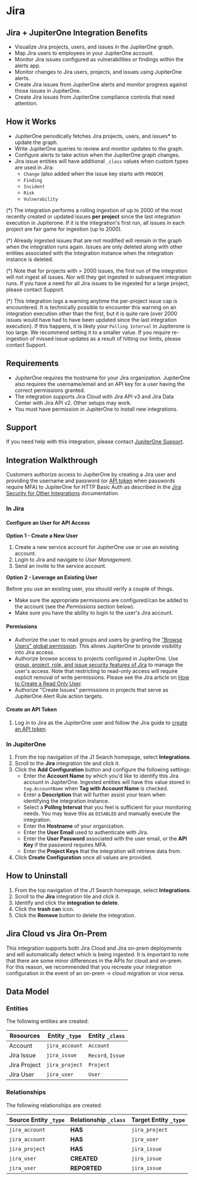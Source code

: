 # Jira

## Jira + JupiterOne Integration Benefits

*   Visualize Jira projects, users, and issues in the JupiterOne graph.
*   Map Jira users to employees in your JupiterOne account.
*   Monitor Jira issues configured as vulnerabilities or findings within the
    alerts app.
*   Monitor changes to Jira users, projects, and issues using JupiterOne alerts.
*   Create Jira issues from JupiterOne alerts and monitor progress against those
    issues in JupiterOne.
*   Create Jira issues from JupiterOne compliance controls that need attention.

## How it Works

*   JupiterOne periodically fetches Jira projects, users, and issues\* to update
    the graph.
*   Write JupiterOne queries to review and monitor updates to the graph.
*   Configure alerts to take action when the JupiterOne graph changes.
*   Jira issue entities will have additional `_class` values when custom types are
    used in Jira:
    *   `Change` (also added when the issue key starts with `PRODCM`)
    *   `Finding`
    *   `Incident`
    *   `Risk`
    *   `Vulnerability`

(\*) The integration performs a rolling ingestion of up to 2000 of the most
recently created or updated issues **per project** since the last integration
execution in Jupiterone. If it is the integration's first run, all issues in
each project are fair game for ingestion (up to 2000).

(\*) Already ingested issues that are not modified will remain in the graph when
the integration runs again. Issues are only deleted along with other entities
associated with the integration instance when the integration instance is
deleted.

(\*) Note that for projects with > 2000 issues, the first run of the integration
will not ingest all issues. Nor will they get ingested in subsequent integration
runs. If you have a need for all Jira issues to be ingested for a large project,
please contact Support.

(\*) This integration logs a warning anytime the per-project issue cap is
encountered. It is technically possible to encounter this warning on an
integration execution other than the first, but it is quite rare (over 2000
issues would have had to have been updated since the last integration
execution). If this happens, it is likely your `Polling Interval` in Jupiterone
is too large. We recommend setting it to a smaller value. If you require
re-ingestion of missed issue updates as a result of hitting our limits, please
contact Support.

## Requirements

*   JupiterOne requires the hostname for your Jira organization. JupiterOne also
    requires the username/email and an API key for a user having the correct
    permissions granted.
*   The integration supports Jira Cloud with Jira API v3 and Jira Data Center with
    Jira API v2. Other setups may work.
*   You must have permission in JupiterOne to install new integrations.

## Support

If you need help with this integration, please contact
[JupiterOne Support](https://support.jupiterone.io).

## Integration Walkthrough

Customers authorize access to JupiterOne by creating a Jira user and providing
the username and password (or [API token][2] when passwords require MFA) to
JupiterOne for HTTP Basic Auth as described in the [Jira Security for Other
Integrations][1] documentation.

### In Jira

#### Configure an User for API Access

**Option 1 - Create a New User**

1.  Create a new service account for JupiterOne use or use an existing account.
2.  Login to Jira and navigate to *User Management*.
3.  Send an invite to the service account.

**Option 2 - Leverage an Existing User**

Before you use an existing user, you should verify a couple of things.

*   Make sure the appropriate permissions are configured/can be added to the
    account (see the *Permissions* section below).
*   Make sure you have the ability to login to the user's Jira account.

#### Permissions

*   Authorize the user to read groups and users by granting the ["Browse Users"
    global permission][5]. This allows JupiterOne to provide visibility into Jira
    access.
*   Authorize browse access to projects configured in JupiterOne. Use [group,
    project, role, and issue security features of Jira][3] to manage the user's
    access. Note that restricting to read-only access will require explicit
    removal of write permissions. Please see the Jira article on [How to Create a
    Read Only User][4].
*   Authorize "Create Issues" permissions in projects that serve as JupiterOne
    Alert Rule action targets.

#### Create an API Token

1.  Log in to Jira as the JupiterOne user and follow the Jira guide to [create an
    API token][2].

### In JupiterOne

1.  From the top navigation of the J1 Search homepage, select **Integrations**.
2.  Scroll to the **Jira** integration tile and click it.
3.  Click the **Add Configuration** button and configure the following settings:
    *   Enter the **Account Name** by which you'd like to identify this Jira
        account in JupiterOne. Ingested entities will have this value stored in
        `tag.AccountName` when **Tag with Account Name** is checked.
    *   Enter a **Description** that will further assist your team when identifying
        the integration instance.
    *   Select a **Polling Interval** that you feel is sufficient for your
        monitoring needs. You may leave this as `DISABLED` and manually execute the
        integration.
    *   Enter the **Hostname** of your organization.
    *   Enter the **User Email** used to authenticate with Jira.
    *   Enter the **User Password** associated with the user email, or the **API
        Key** if the password requires MFA.
    *   Enter the **Project Keys** that the integration will retrieve data from.
4.  Click **Create Configuration** once all values are provided.

## How to Uninstall

1.  From the top navigation of the J1 Search homepage, select **Integrations**.
2.  Scroll to the **Jira** integration tile and click it.
3.  Identify and click the **integration to delete**.
4.  Click the **trash can** icon.
5.  Click the **Remove** button to delete the integration.

## Jira Cloud vs Jira On-Prem

This integration supports both Jira Cloud and Jira on-prem deployments and will
automatically detect which is being ingested. It is important to note that there
are some minor differences in the APIs for cloud and on-prem. For this reason,
we recommended that you recreate your integration configuration in the event of
an on-prem -> cloud migration or vice versa.

<!-- {J1_DOCUMENTATION_MARKER_START} -->

<!--
********************************************************************************
NOTE: ALL OF THE FOLLOWING DOCUMENTATION IS GENERATED USING THE
"j1-integration document" COMMAND. DO NOT EDIT BY HAND! PLEASE SEE THE DEVELOPER
DOCUMENTATION FOR USAGE INFORMATION:

https://github.com/JupiterOne/sdk/blob/main/docs/integrations/development.md
********************************************************************************
-->

## Data Model

### Entities

The following entities are created:

| Resources    | Entity `_type` | Entity `_class`   |
| ------------ | -------------- | ----------------- |
| Account      | `jira_account` | `Account`         |
| Jira Issue   | `jira_issue`   | `Record`, `Issue` |
| Jira Project | `jira_project` | `Project`         |
| Jira User    | `jira_user`    | `User`            |

### Relationships

The following relationships are created:

| Source Entity `_type` | Relationship `_class` | Target Entity `_type` |
| --------------------- | --------------------- | --------------------- |
| `jira_account`        | **HAS**               | `jira_project`        |
| `jira_account`        | **HAS**               | `jira_user`           |
| `jira_project`        | **HAS**               | `jira_issue`          |
| `jira_user`           | **CREATED**           | `jira_issue`          |
| `jira_user`           | **REPORTED**          | `jira_issue`          |

<!--
********************************************************************************
END OF GENERATED DOCUMENTATION AFTER BELOW MARKER
********************************************************************************
-->

<!-- {J1_DOCUMENTATION_MARKER_END} -->

[1]: https://developer.atlassian.com/cloud/jira/platform/security-for-other-integrations/

[2]: https://confluence.atlassian.com/cloud/api-tokens-938839638.html

[3]: https://support.atlassian.com/jira-core-cloud/docs/how-do-jira-permissions-work/

[4]: https://confluence.atlassian.com/jirakb/jira-cloud-how-to-create-a-read-only-user-779160729.html

[5]: https://confluence.atlassian.com/adminjiraserver/managing-global-permissions-938847142.html
 
<!--  jupiterOneDocVersion=3-0-0 -->